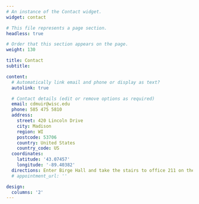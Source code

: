 ```yaml
---
# An instance of the Contact widget.
widget: contact

# This file represents a page section.
headless: true

# Order that this section appears on the page.
weight: 130

title: Contact
subtitle:

content:
  # Automatically link email and phone or display as text?
  autolink: true

  # Contact details (edit or remove options as required)
  email: cdmuir@wisc.edu
  phone: 585 475 5810
  address:
    street: 420 Lincoln Drive
    city: Madison
    region: WI
    postcode: 53706
    country: United States
    country_code: US
  coordinates:
    latitude: '43.07457'
    longitude: '-89.40382'
  directions: Enter Birge Hall and take the stairs to office 211 on the second floor
  # appointment_url: ''

design:
  columns: '2'
---
```

